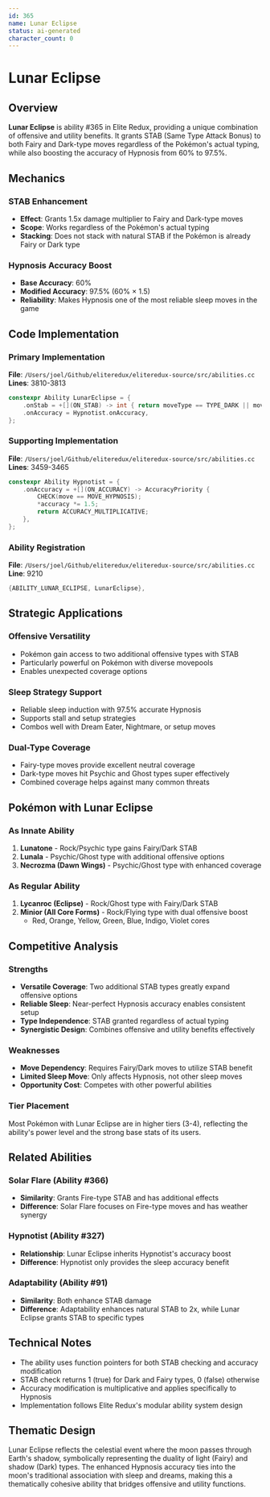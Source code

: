 ```yaml
---
id: 365
name: Lunar Eclipse
status: ai-generated
character_count: 0
---
```


# Lunar Eclipse

## Overview

**Lunar Eclipse** is ability #365 in Elite Redux, providing a unique combination of offensive and utility benefits. It grants STAB (Same Type Attack Bonus) to both Fairy and Dark-type moves regardless of the Pokémon's actual typing, while also boosting the accuracy of Hypnosis from 60% to 97.5%.

## Mechanics

### STAB Enhancement
- **Effect**: Grants 1.5x damage multiplier to Fairy and Dark-type moves
- **Scope**: Works regardless of the Pokémon's actual typing
- **Stacking**: Does not stack with natural STAB if the Pokémon is already Fairy or Dark type

### Hypnosis Accuracy Boost
- **Base Accuracy**: 60%
- **Modified Accuracy**: 97.5% (60% × 1.5)
- **Reliability**: Makes Hypnosis one of the most reliable sleep moves in the game

## Code Implementation

### Primary Implementation
**File**: `/Users/joel/Github/eliteredux/eliteredux-source/src/abilities.cc`
**Lines**: 3810-3813

```cpp
constexpr Ability LunarEclipse = {
    .onStab = +[](ON_STAB) -> int { return moveType == TYPE_DARK || moveType == TYPE_FAIRY; },
    .onAccuracy = Hypnotist.onAccuracy,
};
```

### Supporting Implementation
**File**: `/Users/joel/Github/eliteredux/eliteredux-source/src/abilities.cc`
**Lines**: 3459-3465

```cpp
constexpr Ability Hypnotist = {
    .onAccuracy = +[](ON_ACCURACY) -> AccuracyPriority {
        CHECK(move == MOVE_HYPNOSIS);
        *accuracy *= 1.5;
        return ACCURACY_MULTIPLICATIVE;
    },
};
```

### Ability Registration
**File**: `/Users/joel/Github/eliteredux/eliteredux-source/src/abilities.cc`
**Line**: 9210

```cpp
{ABILITY_LUNAR_ECLIPSE, LunarEclipse},
```

## Strategic Applications

### Offensive Versatility
- Pokémon gain access to two additional offensive types with STAB
- Particularly powerful on Pokémon with diverse movepools
- Enables unexpected coverage options

### Sleep Strategy Support
- Reliable sleep induction with 97.5% accurate Hypnosis
- Supports stall and setup strategies
- Combos well with Dream Eater, Nightmare, or setup moves

### Dual-Type Coverage
- Fairy-type moves provide excellent neutral coverage
- Dark-type moves hit Psychic and Ghost types super effectively
- Combined coverage helps against many common threats

## Pokémon with Lunar Eclipse

### As Innate Ability
1. **Lunatone** - Rock/Psychic type gains Fairy/Dark STAB
2. **Lunala** - Psychic/Ghost type with additional offensive options
3. **Necrozma (Dawn Wings)** - Psychic/Ghost type with enhanced coverage

### As Regular Ability
1. **Lycanroc (Eclipse)** - Rock/Ghost type with Fairy/Dark STAB
2. **Minior (All Core Forms)** - Rock/Flying type with dual offensive boost
   - Red, Orange, Yellow, Green, Blue, Indigo, Violet cores

## Competitive Analysis

### Strengths
- **Versatile Coverage**: Two additional STAB types greatly expand offensive options
- **Reliable Sleep**: Near-perfect Hypnosis accuracy enables consistent setup
- **Type Independence**: STAB granted regardless of actual typing
- **Synergistic Design**: Combines offensive and utility benefits effectively

### Weaknesses
- **Move Dependency**: Requires Fairy/Dark moves to utilize STAB benefit
- **Limited Sleep Move**: Only affects Hypnosis, not other sleep moves
- **Opportunity Cost**: Competes with other powerful abilities

### Tier Placement
Most Pokémon with Lunar Eclipse are in higher tiers (3-4), reflecting the ability's power level and the strong base stats of its users.

## Related Abilities

### Solar Flare (Ability #366)
- **Similarity**: Grants Fire-type STAB and has additional effects
- **Difference**: Solar Flare focuses on Fire-type moves and has weather synergy

### Hypnotist (Ability #327)
- **Relationship**: Lunar Eclipse inherits Hypnotist's accuracy boost
- **Difference**: Hypnotist only provides the sleep accuracy benefit

### Adaptability (Ability #91)
- **Similarity**: Both enhance STAB damage
- **Difference**: Adaptability enhances natural STAB to 2x, while Lunar Eclipse grants STAB to specific types

## Technical Notes

- The ability uses function pointers for both STAB checking and accuracy modification
- STAB check returns 1 (true) for Dark and Fairy types, 0 (false) otherwise
- Accuracy modification is multiplicative and applies specifically to Hypnosis
- Implementation follows Elite Redux's modular ability system design

## Thematic Design

Lunar Eclipse reflects the celestial event where the moon passes through Earth's shadow, symbolically representing the duality of light (Fairy) and shadow (Dark) types. The enhanced Hypnosis accuracy ties into the moon's traditional association with sleep and dreams, making this a thematically cohesive ability that bridges offensive and utility functions.